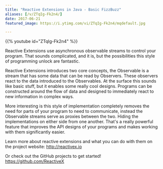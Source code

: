 ```yaml
---
title: "Reactive Extensions in Java - Basic FizzBuzz"
aliases: [/v/ZTqIg-Fk2n4/]
date: 2017-06-21
featured_image: https://i.ytimg.com/vi/ZTqIg-Fk2n4/mqdefault.jpg

---
```


{{% youtube id="ZTqIg-Fk2n4" %}}

Reactive Extensions use asynchronous observable streams to control your program. That sounds complicated, and it is, but the possibilities this style of programming unlock are fantastic.

Reactive Extensions introduces two core concepts, the Observable is a stream that has some data that can be read by Observers. These observers react to the data introduced to the Observables. At the surface this sounds like basic stuff, but it enables some really cool designs. Programs can be constructed around the flow of data and designed to immediately react to new information in complex ways.

More interesting is this style of implementation completely removes the need for parts of your program to need to communicate, instead the Observable streams serve as proxies between the two. Hiding the implementations on either side from one another. That's a really powerful feature that improves the API designs of your programs and makes working with them significantly easier.

Learn more about reactive extensions and what you can do with them on the project website: http://reactivex.io

Or check out the GitHub projects to get started! https://github.com/ReactiveX
